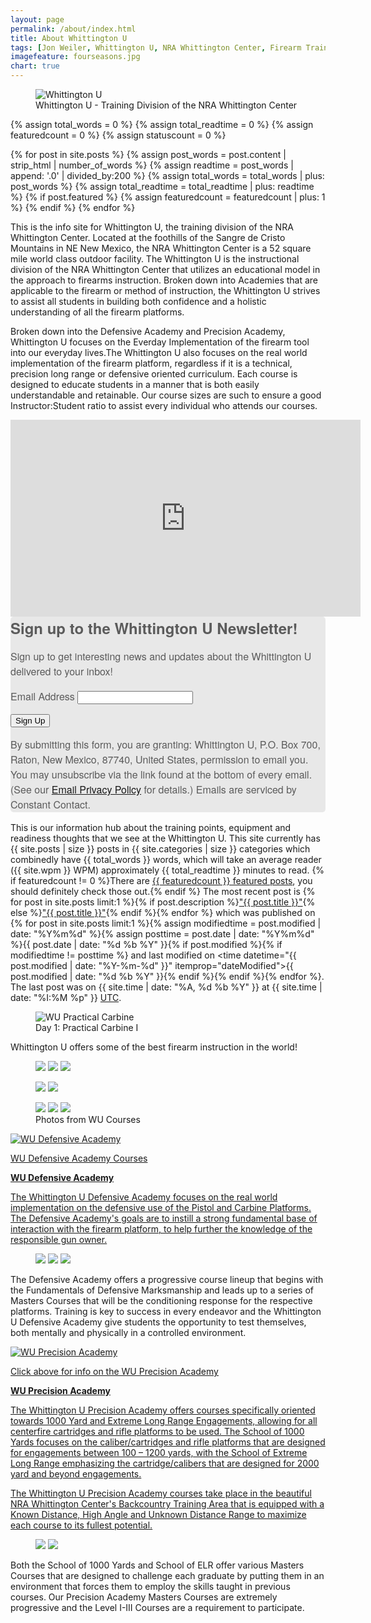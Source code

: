 ```yaml
---
layout: page
permalink: /about/index.html
title: About Whittington U
tags: [Jon Weiler, Whittington U, NRA Whittington Center, Firearm Training, Precision Shooting,]
imagefeature: fourseasons.jpg
chart: true
---
```

<figure>
  <img src="{{ site.url }}/images/whittingtonu.jpg" alt="Whittington U">
  <figcaption>Whittington U - Training Division of the NRA Whittington Center</figcaption>
</figure>

{% assign total_words = 0 %}
{% assign total_readtime = 0 %}
{% assign featuredcount = 0 %}
{% assign statuscount = 0 %}

{% for post in site.posts %}
    {% assign post_words = post.content | strip_html | number_of_words %}
    {% assign readtime = post_words | append: '.0' | divided_by:200 %}
    {% assign total_words = total_words | plus: post_words %}
    {% assign total_readtime = total_readtime | plus: readtime %}
    {% if post.featured %}
    {% assign featuredcount = featuredcount | plus: 1 %}
    {% endif %}
{% endfor %}


This is the info site for Whittington U, the training division of the NRA Whittington Center.  Located at the foothills of the Sangre de Cristo Mountains in NE New Mexico, the NRA Whittington Center is a 52 square mile world class outdoor facility.  The Whittington U is the instructional division of the NRA Whittington Center that utilizes an educational model in the approach to firearms instruction. Broken down into Academies that are applicable to the firearm or method of instruction, the Whittington U strives to assist all students in building both confidence and a holistic understanding of all the firearm platforms.

Broken down into the Defensive Academy and Precision Academy, Whittington U focuses on the Everday Implementation of the firearm tool into our everyday lives.The Whittington U also focuses on the real world implementation of the firearm platform, regardless if it is a technical, precision long range or defensive oriented curriculum. Each course is designed to educate students in a manner that is both easily understandable and retainable. Our course sizes are such to ensure a good Instructor:Student ratio to assist every individual who attends our courses.

<iframe width="560" height="315" src="https://www.youtube.com/embed/KTlHyVqSIM8" frameborder="0" allowfullscreen></iframe>

<!--Begin CTCT Sign-Up Form-->
<!-- EFD 1.0.0 [Mon Feb 29 07:11:20 EST 2016] -->
<link rel='stylesheet' type='text/css' href='https://static.ctctcdn.com/h/contacts-embedded-signup-assets/1.0.2/css/signup-form.css'>
<div class="ctct-embed-signup" style="font: 16px Helvetica Neue, Arial, sans-serif; font: 1rem Helvetica Neue, Arial, sans-serif; line-height: 1.5; -webkit-font-smoothing: antialiased;">
   <div style="color:#5b5b5b; background-color:#e8e8e8; border-radius:5px;">
       <span id="success_message" style="display:none;">
           <div style="text-align:center;">Thanks for signing up!</div>
       </span>
       <form data-id="embedded_signup:form" class="ctct-custom-form Form" name="embedded_signup" method="POST" action="https://visitor2.constantcontact.com/api/signup">
           <h2 style="margin:0;">Sign up to the Whittington U Newsletter!</h2>
           <p>Sign up to get interesting news and updates about the Whittington U delivered to your inbox!</p>
           <!-- The following code must be included to ensure your sign-up form works properly. -->
           <input data-id="ca:input" name="ca" value="2014aac2-d170-41d5-9383-cba502f1ca49" type="hidden">
           <input data-id="list:input" name="list" value="1" type="hidden">
           <input data-id="source:input" name="source" value="EFD" type="hidden">
           <input data-id="required:input" name="required" value="list,email" type="hidden">
           <input data-id="url:input" name="url" value="" type="hidden">
           <p data-id="Email Address:p" ><label data-id="Email Address:label" data-name="email" class="ctct-form-required">Email Address</label> <input data-id="Email Address:input" name="email" value="" maxlength="80" type="text"></p>
           <button type="submit" class="Button ctct-button Button--block Button-secondary" data-enabled="enabled">Sign Up</button>
       	<div><p class="ctct-form-footer">By submitting this form, you are granting: Whittington U, P.O. Box 700, Raton, New Mexico, 87740, United States,  permission to email you. You may unsubscribe via the link found at the bottom of every email.  (See our <a href="http://www.constantcontact.com/legal/privacy-statement" target="_blank">Email Privacy Policy</a> for details.) Emails are serviced by Constant Contact.</p></div>
       </form>
   </div>
</div>
<script type='text/javascript'>
   var localizedErrMap = {};
   localizedErrMap['required'] = 		'This field is required.';
   localizedErrMap['ca'] = 			'An unexpected error occurred while attempting to send email.';
   localizedErrMap['email'] = 			'Please enter your email address in name@email.com format.';
   localizedErrMap['birthday'] = 		'Please enter birthday in MM/DD format.';
   localizedErrMap['anniversary'] = 	'Please enter anniversary in MM/DD/YYYY format.';
   localizedErrMap['custom_date'] = 	'Please enter this date in MM/DD/YYYY format.';
   localizedErrMap['list'] = 			'Please select at least one email list.';
   localizedErrMap['generic'] = 		'This field is invalid.';
   localizedErrMap['shared'] = 		'Sorry, we could not complete your sign-up. Please contact us to resolve this.';
   localizedErrMap['state_mismatch'] = 'Mismatched State/Province and Country.';
	localizedErrMap['state_province'] = 'Select a state/province';
   localizedErrMap['selectcountry'] = 	'Select a country';
   var postURL = 'https://visitor2.constantcontact.com/api/signup';
</script>
<script type='text/javascript' src='https://static.ctctcdn.com/h/contacts-embedded-signup-assets/1.0.2/js/signup-form.js'></script>
<!--End CTCT Sign-Up Form-->


This is our information hub about the training points, equipment and readiness thoughts that we see at the Whittington U.  This site currently has {{ site.posts | size }} posts in {{ site.categories | size }} categories which combinedly have {{ total_words }} words, which will take an average reader ({{ site.wpm }} WPM) approximately <span class="time">{{ total_readtime }}</span> minutes to read. {% if featuredcount != 0 %}There are <a href="{{ site.url }}/featured">{{ featuredcount }} featured posts</a>, you should definitely check those out.{% endif %} The most recent post is {% for post in site.posts limit:1 %}{% if post.description %}<a href="{{ site.url }}{{ post.url }}" title="{{ post.description }}">"{{ post.title }}"</a>{% else %}<a href="{{ site.url }}{{ post.url }}" title="{{ post.description }}" title="Read more about {{ post.title }}">"{{ post.title }}"</a>{% endif %}{% endfor %} which was published on {% for post in site.posts limit:1 %}{% assign modifiedtime = post.modified | date: "%Y%m%d" %}{% assign posttime = post.date | date: "%Y%m%d" %}<time datetime="{{ post.date | date_to_xmlschema }}" class="post-time">{{ post.date | date: "%d %b %Y" }}</time>{% if post.modified %}{% if modifiedtime != posttime %} and last modified on <time datetime="{{ post.modified | date: "%Y-%m-%d" }}" itemprop="dateModified">{{ post.modified | date: "%d %b %Y" }}</time>{% endif %}{% endif %}{% endfor %}. The last post was on {{ site.time | date: "%A, %d %b %Y" }} at {{ site.time | date: "%I:%M %p" }} [UTC](http://en.wikipedia.org/wiki/Coordinated_Universal_Time "Temps Universel Coordonné").


<figure>
	<img src="{{ site.url }}/images/about/WUpcitable.jpg" alt="WU Practical Carbine">
	<figcaption>Day 1: Practical Carbine I</figcaption>
</figure>

Whittington U offers some of the best firearm instruction in the world!

<figure class="third">
	<a href="{{ site.url }}/images/about/highangle1.jpg"><img src="{{ site.url }}/images/about/highangle1-1.jpg"></a>
	<a href="{{ site.url }}/images/about/highangle2.jpg"><img src="{{ site.url }}/images/about/highangle1-2.jpg"></a>
	<a href="{{ site.url }}/images/about/highangle3.jpg"><img src="{{ site.url }}/images/about/highangle1-3.jpg"></a>
</figure>
<figure class="half">
	<a href="{{ site.url }}/images/about/highangle1-7.jpg"><img src="{{ site.url }}/images/about/highangle7.jpg"></a>
	<a href="{{ site.url }}/images/about/highangle1-8.jpg"><img src="{{ site.url }}/images/about/highangle8.jpg"></a>
</figure>
<figure class="third">
	<a href="{{ site.url }}/images/about/highangle4.jpg"><img src="{{ site.url }}/images/about/highangle1-4.jpg"></a>
	<a href="{{ site.url }}/images/about/highangle5.jpg"><img src="{{ site.url }}/images/about/highangle1-5.jpg"></a>
	<a href="{{ site.url }}/images/about/highangle6.jpg"><img src="{{ site.url }}/images/about/highangle1-6.jpg"></a>
	<figcaption>Photos from WU Courses</figcaption>
</figure>


<a href="http://nrawc.goemerchant-stores.com/Defensive-Academy_c_28.html" target="_blank"><img src="{{ site.url }}/images/about/Defensive-Academy3.jpg" alt="WU Defensive Academy">

WU Defensive Academy Courses

**WU Defensive Academy**

The Whittington U Defensive Academy focuses on the real world implementation on the defensive use of the Pistol and Carbine Platforms. The Defensive Academy's goals are to instill a strong fundamental base of interaction with the firearm platform, to help further the knowledge of the responsible gun owner.

<figure class="third">
	<a href="{{ site.url }}/images/about/pp.jpg"><img src="{{ site.url }}/images/about/pp-1.png"></a>
	<a href="{{ site.url }}/images/about/pc.jpg"><img src="{{ site.url }}/images/about/pc-1.jpg"></a>
	<a href="{{ site.url }}/images/about/ps.jpg"><img src="{{ site.url }}/images/about/ps-1.jpg"></a>
</figure>

The Defensive Academy offers a progressive course lineup that begins with the Fundamentals of Defensive Marksmanship and leads up to a series of Masters Courses that will be the conditioning response for the respective platforms. Training is key to success in every endeavor and the Whittington U Defensive Academy give students the opportunity to test themselves, both mentally and physically in a controlled environment. 


<a href="http://nrawc.goemerchant-stores.com/Precision-Academy_c_35.html" target="_blank"><img src="{{ site.url }}/images/about/Precision-Academy3.jpg" alt="WU Precision Academy">
	
Click above for info on the WU Precision Academy


**WU Precision Academy**

The Whittington U Precision Academy offers courses specifically oriented towards 1000 Yard and Extreme Long Range Engagements, allowing for all centerfire cartridges and rifle platforms to be used. The School of 1000 Yards focuses on the caliber/cartridges and rifle platforms that are designed for engagements between 100 – 1200 yards, with the School of Extreme Long Range emphasizing the cartridge/calibers that are designed for 2000 yard and beyond engagements.

The Whittington U Precision Academy courses take place in the beautiful NRA Whittington Center's Backcountry Training Area that is equipped with a Known Distance, High Angle and Unknown Distance Range to maximize each course to its fullest potential.

<figure class="third">
	<a href="{{ site.url }}/images/about/1000.jpg"><img src="{{ site.url }}/images/about/1000-1.jpg"></a>
	<a href="{{ site.url }}/images/about/elr.jpg"><img src="{{ site.url }}/images/about/elr-1.jpg"></a>
</figure>

Both the School of 1000 Yards and School of ELR offer various Masters Courses that are designed to challenge each graduate by putting them in an environment that forces them to employ the skills taught in previous courses. Our Precision Academy Masters Courses are extremely progressive and the Level I-III Courses are a requirement to participate.


